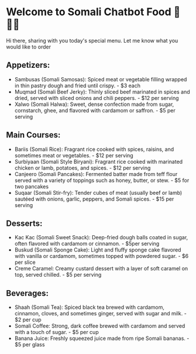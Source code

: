 # Welcome to Somali Chatbot Food  🚀🇸🇴

Hi there, sharing with you today's special menu.
Let me know what you would like to order 

## Appetizers:

- Sambusas (Somali Samosas): Spiced meat or vegetable filling wrapped in thin pastry dough and fried until crispy. - $3 each
- Muqmad (Somali Beef Jerky): Thinly sliced beef marinated in spices and dried, served with sliced onions and chili peppers. - $12 per serving
- Xalwo (Somali Halwa): Sweet, dense confection made from sugar, cornstarch, ghee, and flavored with cardamom or saffron. - $5 per serving

## Main Courses:

- Bariis (Somali Rice): Fragrant rice cooked with spices, raisins, and sometimes meat or vegetables. - $12 per serving
- Surbiyaan (Somali Style Biryani): Fragrant rice cooked with marinated chicken or lamb, potatoes, and spices. - $12 per serving
- Canjeero (Somali Pancakes): Fermented batter made from teff flour served with a variety of toppings such as honey, butter, or stew. - $5 for two pancakes
- Suqaar (Somali Stir-fry): Tender cubes of meat (usually beef or lamb) sautéed with onions, garlic, peppers, and Somali spices. - $15 per serving

## Desserts:

- Kac Kac (Somali Sweet Snack): Deep-fried dough balls coated in sugar, often flavored with cardamom or cinnamon. - $5per serving
- Buskud (Somali Sponge Cake): Light and fluffy sponge cake flavored with vanilla or cardamom, sometimes topped with powdered sugar. - $6 per slice
- Creme Caramel: Creamy custard dessert with a layer of soft caramel on top, served chilled. - $5 per serving

## Beverages:

- Shaah (Somali Tea): Spiced black tea brewed with cardamom, cinnamon, cloves, and sometimes ginger, served with sugar and milk. - $2 per cup
- Somali Coffee: Strong, dark coffee brewed with cardamom and served with a touch of sugar. - $5 per cup
- Banana Juice: Freshly squeezed juice made from ripe Somali bananas. - $5 per glass